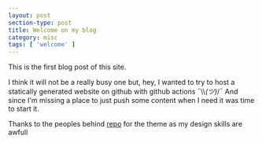 ```yaml
---
layout: post
section-type: post
title: Welcome on my blog
category: misc
tags: [ 'welcome' ]
---
```


This is the first blog post of this site.

I think it will not be a really busy one but, hey, I wanted to try to host a statically generated website on github with github actions ¯\\\\_(ツ)_/¯
And since I'm missing a place to just push some content when I need it was time to start it.

Thanks to the peoples behind <a href="https://github.com/PanosSakkos/personal-jekyll-theme" target="\_blank">repo</a> for the theme as my design skills are awfull
